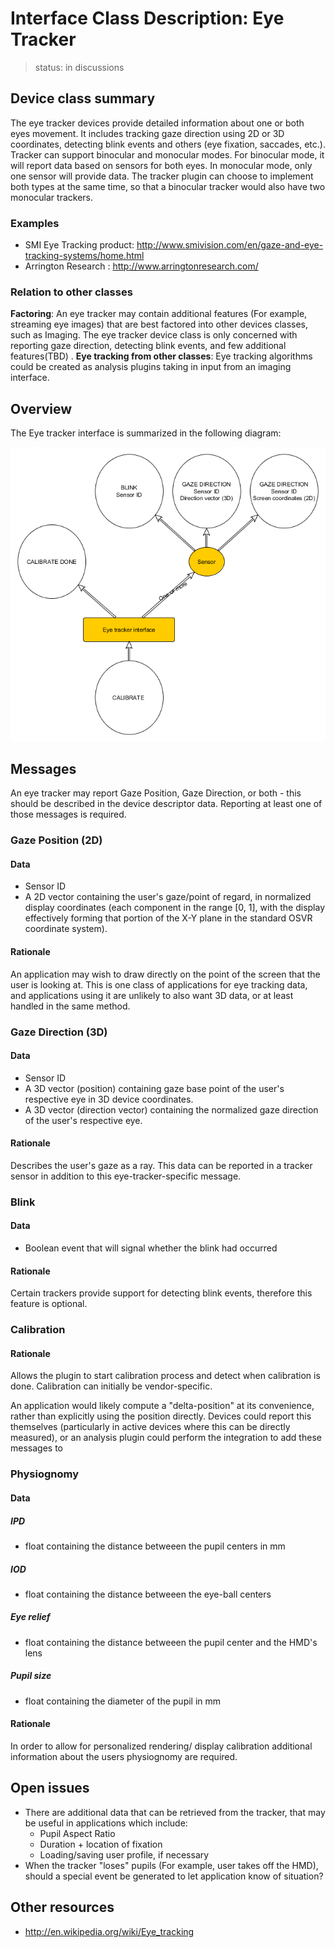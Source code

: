 # Interface Class Description: Eye Tracker

> status: in discussions

## Device class summary
The eye tracker devices provide detailed information about one or both eyes movement. It includes tracking gaze direction using 2D or 3D coordinates, detecting blink events and others (eye fixation, saccades, etc.). Tracker can support binocular and monocular modes. For binocular mode, it will report data based on sensors for both eyes. In monocular mode, only one sensor will provide data. 
The tracker plugin can choose to implement both types at the same time, so that a binocular tracker would also have two monocular trackers.

### Examples
- SMI Eye Tracking product: <http://www.smivision.com/en/gaze-and-eye-tracking-systems/home.html>
- Arrington Research : <http://www.arringtonresearch.com/>
	

### Relation to other classes
**Factoring**: An eye tracker may contain additional features (For example, streaming eye images) that are best factored into other devices classes, such as Imaging. The eye tracker device class is only concerned with reporting gaze direction, detecting blink events, and few additional features(TBD) .
**Eye tracking from other classes**: Eye tracking algorithms could be created as analysis plugins taking in input from an imaging interface.


## Overview
The Eye tracker interface is summarized in the following diagram:

![Eye tracker interface class](EyeTrackerIntefaceClass.png)

## Messages
An eye tracker may report Gaze Position, Gaze Direction, or both - this should be described in the device descriptor data. Reporting at least one of those messages is required.

### Gaze Position (2D)
#### Data
- Sensor ID
- A 2D vector containing the user's gaze/point of regard, in normalized display coordinates (each component in the range [0, 1], with the display effectively forming that portion of the X-Y plane in the standard OSVR coordinate system).

#### Rationale
An application may wish to draw directly on the point of the screen that the user is looking at. This is one class of applications for eye tracking data, and applications using it are unlikely to also want 3D data, or at least handled in the same method.

### Gaze Direction (3D)
#### Data
- Sensor ID
- A 3D vector (position) containing gaze base point of the user's respective eye in 3D device coordinates.
- A 3D vector (direction vector) containing the normalized gaze direction of the user's respective eye.

#### Rationale
Describes the user's gaze as a ray. This data can be reported in a tracker sensor in addition to this eye-tracker-specific message.

### Blink
#### Data
- Boolean event that will signal whether the blink had occurred 

#### Rationale
Certain trackers provide support for detecting blink events, therefore this feature is optional. 

### Calibration
#### Rationale
Allows the plugin to start calibration process and detect when calibration is done. Calibration can initially be vendor-specific.

An application would likely compute a "delta-position" at its convenience, rather than explicitly using the position directly. Devices could report this themselves (particularly in active devices where this can be directly measured), or an analysis plugin could perform the integration to add these messages to 

### Physiognomy 
#### Data
##### IPD
- float containing the distance betweeen the pupil centers in mm

##### IOD
- float containing the distance betweeen the eye-ball centers

##### Eye relief
- float containing the distance betweeen the pupil center and the HMD's lens

##### Pupil size
- float containing the diameter of the pupil in mm
	

#### Rationale
In order to allow for personalized rendering/ display calibration additional information about the users physiognomy are required.

## Open issues

- There are additional data that can be retrieved from the tracker, that may be useful in applications which include:
	- Pupil Aspect Ratio
	- Duration + location of fixation
	- Loading/saving user profile, if necessary
- When the tracker "loses" pupils (For example, user takes off the HMD), should a special event be generated to let application know of situation?

## Other resources
- <http://en.wikipedia.org/wiki/Eye_tracking>
